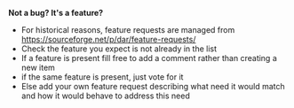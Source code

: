 
**Not a bug? It's a feature?**
- For historical reasons, feature requests are managed from
https://sourceforge.net/p/dar/feature-requests/
- Check the feature you expect is not already in the list
- If a feature is present fill free to add a comment rather than creating a new item
- if the same feature is present, just vote for it
- Else add your own feature request describing what need it would match and how it would behave to address this need

